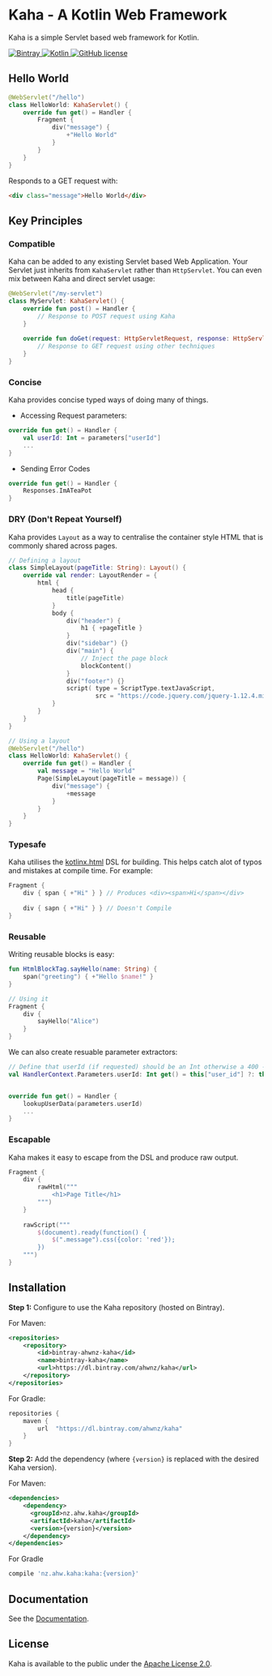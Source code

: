 Kaha - A Kotlin Web Framework
=============================

Kaha is a simple Servlet based web framework for Kotlin.

[ ![Bintray](https://api.bintray.com/packages/ahwnz/kaha/kaha/images/download.svg) ](https://bintray.com/ahwnz/kaha/kaha/_latestVersion)
[ ![Kotlin](https://img.shields.io/badge/Kotlin-1.2-orange.svg) ](https://kotlinlang.org/)
[ ![GitHub license](https://img.shields.io/badge/license-Apache%20License%202.0-green.svg?style=flat)](http://www.apache.org/licenses/LICENSE-2.0)


## Hello World

```kotlin
@WebServlet("/hello")
class HelloWorld: KahaServlet() {
    override fun get() = Handler {
        Fragment {
            div("message") {
                +"Hello World"
            }
        }
    }
}
```
Responds to a GET request with:
```html
<div class="message">Hello World</div>
```


## Key Principles

### Compatible

Kaha can be added to any existing Servlet based Web Application. Your Servlet just inherits from `KahaServlet` rather than `HttpServlet`. You can even mix between Kaha and direct servlet usage:

```kotlin
@WebServlet("/my-servlet")
class MyServlet: KahaServlet() {
    override fun post() = Handler {
        // Response to POST request using Kaha
    }
    
    override fun doGet(request: HttpServletRequest, response: HttpServletResponse) {
        // Response to GET request using other techniques
    }
}
```

### Concise

Kaha provides concise typed ways of doing many of things.

- Accessing Request parameters:

```kotlin
override fun get() = Handler {
    val userId: Int = parameters["userId"]
    ...
}
```

- Sending Error Codes

```kotlin
override fun get() = Handler {
    Responses.ImATeaPot
}
```

### DRY (Don't Repeat Yourself)

Kaha provides `Layout` as a way to centralise the container style HTML that is commonly shared across pages.

```kotlin
// Defining a layout
class SimpleLayout(pageTitle: String): Layout() {
    override val render: LayoutRender = {
        html {
            head {
                title(pageTitle)
            }
            body {
                div("header") {
                    h1 { +pageTitle }
                }
                div("sidebar") {}
                div("main") {
                    // Inject the page block
                    blockContent()
                }
                div("footer") {}
                script( type = ScriptType.textJavaScript, 
                        src = "https://code.jquery.com/jquery-1.12.4.min.js") {}
            }
        }
    }
}

// Using a layout
@WebServlet("/hello")
class HelloWorld: KahaServlet() {
    override fun get() = Handler {
        val message = "Hello World"
        Page(SimpleLayout(pageTitle = message)) {
            div("message") {
                +message
            }
        }
    }
}
```

### Typesafe

Kaha utilises the [kotlinx.html](https://github.com/Kotlin/kotlinx.html) DSL for building. This helps catch alot of typos and mistakes at compile time. For example:

```kotlin
Fragment {
    div { span { +"Hi" } } // Produces <div><span>Hi</span></div>
    
    div { sapn { +"Hi" } } // Doesn't Compile 
}
```

### Reusable

Writing reusable blocks is easy:

```kotlin
fun HtmlBlockTag.sayHello(name: String) {
    span("greeting") { +"Hello $name!" }  
}

// Using it
Fragment {
    div {
        sayHello("Alice")
    }
}
```

We can also create resuable parameter extractors:

```kotlin
// Define that userId (if requested) should be an Int otherwise a 400 - Bad Request error is sent
val HandlerContext.Parameters.userId: Int get() = this["user_id"] ?: throw Signals.BadRequest("Invalid or missing user_id")


override fun get() = Handler {
    lookupUserData(parameters.userId)
    ...
}
```

### Escapable

Kaha makes it easy to escape from the DSL and produce raw output.

```kotlin
Fragment {
    div { 
        rawHtml("""
            <h1>Page Title</h1>
        """) 
    }
    
    rawScript("""
        $(document).ready(function() {
            $(".message").css({color: 'red'});
        })
    """)
}
```


## Installation

**Step 1:** Configure to use the Kaha repository (hosted on Bintray).

For Maven:
```xml
<repositories>
    <repository>
        <id>bintray-ahwnz-kaha</id>
        <name>bintray-kaha</name>
        <url>https://dl.bintray.com/ahwnz/kaha</url>
    </repository>
</repositories>
```

For Gradle:
```groovy
repositories {
    maven {
        url  "https://dl.bintray.com/ahwnz/kaha" 
    }
}
```

**Step 2:** Add the dependency (where `{version}` is replaced with the desired Kaha version).

For Maven:
```xml
<dependencies>
    <dependency>
      <groupId>nz.ahw.kaha</groupId>
      <artifactId>kaha</artifactId>
      <version>{version}</version>
    </dependency>
</dependencies>
```

For Gradle
```groovy
compile 'nz.ahw.kaha:kaha:{version}'
```

## Documentation

See the [Documentation](https://github.com/ahwnz/kaha/wiki).


## License

Kaha is available to the public under the [Apache License 2.0](https://www.apache.org/licenses/LICENSE-2.0).
